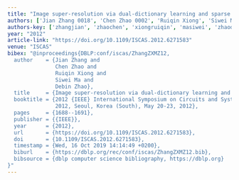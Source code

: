```yaml
---
title: "Image super-resolution via dual-dictionary learning and sparse representation"
authors: ['Jian Zhang 0018', 'Chen Zhao 0002', 'Ruiqin Xiong', 'Siwei Ma', 'Debin Zhao']
authors-key: ['zhangjian', 'zhaochen', 'xiongruiqin', 'masiwei', 'zhaodebin']
year: "2012"
article-link: "https://doi.org/10.1109/ISCAS.2012.6271583"
venue: "ISCAS"
bibex: "@inproceedings{DBLP:conf/iscas/ZhangZXMZ12,
  author    = {Jian Zhang and
               Chen Zhao and
               Ruiqin Xiong and
               Siwei Ma and
               Debin Zhao},
  title     = {Image super-resolution via dual-dictionary learning and sparse representation},
  booktitle = {2012 {IEEE} International Symposium on Circuits and Systems, {ISCAS}
               2012, Seoul, Korea (South), May 20-23, 2012},
  pages     = {1688--1691},
  publisher = {{IEEE}},
  year      = {2012},
  url       = {https://doi.org/10.1109/ISCAS.2012.6271583},
  doi       = {10.1109/ISCAS.2012.6271583},
  timestamp = {Wed, 16 Oct 2019 14:14:49 +0200},
  biburl    = {https://dblp.org/rec/conf/iscas/ZhangZXMZ12.bib},
  bibsource = {dblp computer science bibliography, https://dblp.org}
}"
---
```

